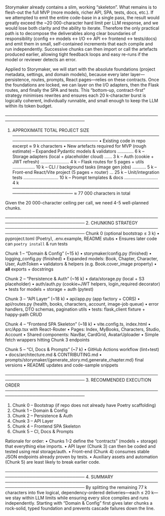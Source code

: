 Storymaker already contains a slim, working “skeleton”.  What remains is to flesh-out the full MVP (more models, richer API, SPA, tests, docs, etc.).  If we attempted to emit the entire code-base in a single pass, the result would greatly exceed the ~20 000-character hard limit per LLM response, and we would lose both clarity and the ability to iterate.  Therefore the only practical path is to decompose the deliverables along clear boundaries of responsibility (config ↔ models ↔ I/O ↔ API ↔ frontend ↔ tests/docs) and emit them in small, self-contained increments that each compile and run independently.  Successive chunks can then import or call the artefacts produced earlier, allowing tight feedback loops and easy re-runs if the model or reviewer detects an error.

Applied to Storymaker, we will start with the absolute foundations (project metadata, settings, and domain models), because every later layer—persistence, routes, prompts, React pages—relies on these contracts.  Once the foundations are locked, we can layer on the I/O adapters, then the Flask routes, and finally the SPA and tests.  This “bottom-up, contract-first” strategy minimises rewrites and ensures each 20 k-character burst is logically coherent, individually runnable, and small enough to keep the LLM within its token budget.

────────────────────────────────────────────────────────────────────────────
1.  APPROXIMATE TOTAL PROJECT SIZE
────────────────────────────────────────────────────────────────────────────
• Existing code in repo excerpt ≈ 9 k characters
• New artefacts required for MVP (rough estimate)
  – Expanded Pydantic models & validators .............  6 k
  – Storage adapters (local + placeholder cloud) ......  3 k
  – Auth (cookie + JWT refresh) .......................  4 k
  – Flask routes for 5 pages + utils .................. 10 k
  – CLI / background tasks (image gen jobs) ...........  5 k
  – Front-end React/Vite project (5 pages + router) ... 25 k
  – Unit/integration tests ............................ 10 k
  – Prompt templates & docs ...........................  4 k
  ————————————————————————————————————————————————
  ≈ 77 000 characters in total

Given the 20 000-character ceiling per call, we need 4-5 well-planned chunks.

────────────────────────────────────────────────────────────────────────────
2.  CHUNKING STRATEGY
────────────────────────────────────────────────────────────────────────────
Chunk 0 (optional bootstrap ≤ 3 k)
  • pyproject.toml (Poetry), .env.example, README stubs
  • Ensures later code can `poetry install` & run tests

Chunk 1 – “Domain & Config” (~15 k)
  • storymaker/config.py (finished)
  • logging_config.py (finished)
  • Expanded models: Book, Chapter, Character, User, AuthToken
  • validators & helpers (e.g. Book.cover_image property)
  • __all__ exports + docstrings

Chunk 2 – “Persistence & Auth” (~16 k)
  • data/storage.py (local + S3 placeholder)
  • auth/auth.py (cookie+JWT helpers, login_required decorator)
  • tests for models + storage + auth (pytest)

Chunk 3 – “API Layer” (~18 k)
  • api/app.py (app factory + CORS)
  • api/routes.py (health, books, characters, account, image-job queue)
  • error handlers, DTO schemas, pagination utils
  • tests: flask_client fixture + happy-path CRUD

Chunk 4 – “Frontend SPA Skeleton” (~18 k)
  • vite.config.ts, index.html
  • src/App.tsx with React-Router
  • Pages: Index, MyBooks, Characters, Studio, Account
  • Shared components: NavBar, CardGrid, AvatarUploader
  • Simple fetch wrappers hitting Chunk 3 endpoints

Chunk 5 – “CI, Docs & Prompts” (~7 k)
  • GitHub Actions workflow (lint+test)
  • docs/architecture.md & CONTRIBUTING.md
  • prompts/storymaker/{generate_story.md,generate_chapter.md} final versions
  • README updates and code-sample snippets

────────────────────────────────────────────────────────────────────────────
3.  RECOMMENDED EXECUTION ORDER
────────────────────────────────────────────────────────────────────────────
1. Chunk 0 – Bootstrap (if repo does not already have Poetry scaffolding)
2. Chunk 1 – Domain & Config
3. Chunk 2 – Persistence & Auth
4. Chunk 3 – API Layer
5. Chunk 4 – Frontend SPA Skeleton
6. Chunk 5 – CI, Docs & Prompts

Rationale for order:
• Chunks 1-2 define the “contracts” (models + storage) that everything else imports.
• API layer (Chunk 3) can then be coded and tested using real storage/auth.
• Front-end (Chunk 4) consumes stable JSON endpoints already proven by tests.
• Auxiliary assets and automation (Chunk 5) are least likely to break earlier code.

────────────────────────────────────────────────────────────────────────────
4.  SUMMARY
────────────────────────────────────────────────────────────────────────────
By splitting the remaining 77 k characters into five logical, dependency-ordered deliveries—each ≤ 20 k—we stay within LLM limits while ensuring every slice compiles and runs independently.  Starting with “Domain & Config” first gives later chunks a rock-solid, typed foundation and prevents cascade failures down the line.
